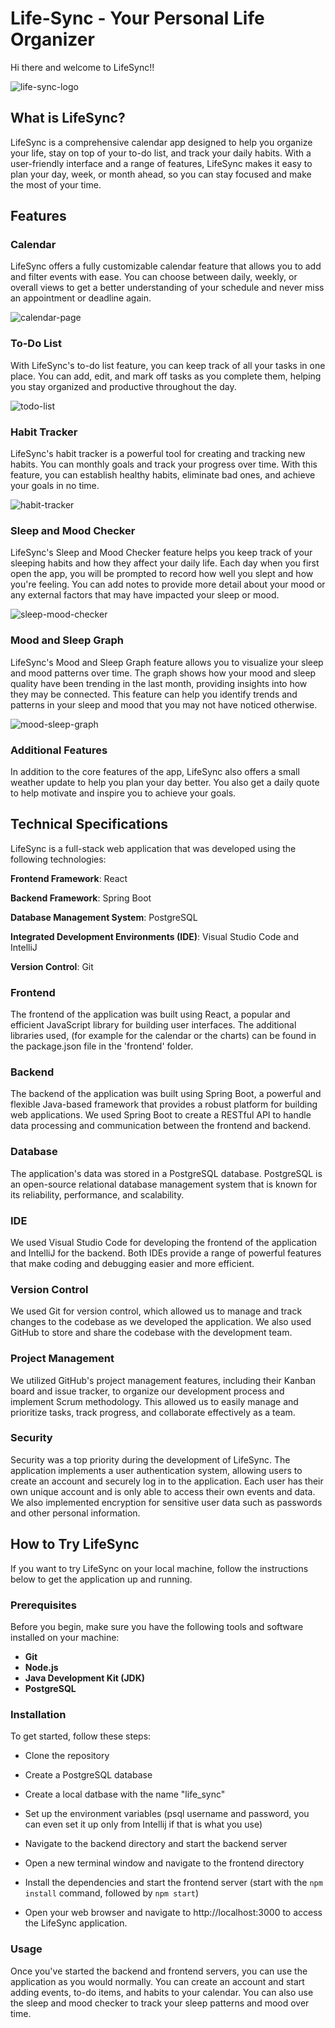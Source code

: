 # Life-Sync - Your Personal Life Organizer



Hi there and welcome to LifeSync!!

![life-sync-logo](/media_files/life_sync_logo_small.png)

## What is LifeSync?

LifeSync is a comprehensive calendar app designed to help you organize your life, stay on top of your to-do list, and track your daily habits. With a user-friendly interface and a range of features, LifeSync makes it easy to plan your day, week, or month ahead, so you can stay focused and make the most of your time.

## Features

### Calendar
LifeSync offers a fully customizable calendar feature that allows you to add and filter events with ease. You can choose between daily, weekly, or overall views to get a better understanding of your schedule and never miss an appointment or deadline again.

![calendar-page](/media_files/calendar_page.png)

### To-Do List
With LifeSync's to-do list feature, you can keep track of all your tasks in one place. You can add, edit, and mark off tasks as you complete them, helping you stay organized and productive throughout the day.

![todo-list](/media_files/todo_list.png)

### Habit Tracker
LifeSync's habit tracker is a powerful tool for creating and tracking new habits. You can monthly goals and track your progress over time. With this feature, you can establish healthy habits, eliminate bad ones, and achieve your goals in no time.

![habit-tracker](/media_files/habit_tracker.png)

### Sleep and Mood Checker
LifeSync's Sleep and Mood Checker feature helps you keep track of your sleeping habits and how they affect your daily life. Each day when you first open the app, you will be prompted to record how well you slept and how you're feeling. You can add notes to provide more detail about your mood or any external factors that may have impacted your sleep or mood.

![sleep-mood-checker](/media_files/mood_checker.png)

### Mood and Sleep Graph
LifeSync's Mood and Sleep Graph feature allows you to visualize your sleep and mood patterns over time. The graph shows how your mood and sleep quality have been trending in the last month, providing insights into how they may be connected. This feature can help you identify trends and patterns in your sleep and mood that you may not have noticed otherwise.

![mood-sleep-graph](/media_files/mood_sleep_graph.png)

### Additional Features
In addition to the core features of the app, LifeSync also offers a small weather update to help you plan your day better. You also get a daily quote to help motivate and inspire you to achieve your goals.


## Technical Specifications
LifeSync is a full-stack web application that was developed using the following technologies:

**Frontend Framework**: React

**Backend Framework**: Spring Boot

**Database Management System**: PostgreSQL

**Integrated Development Environments (IDE)**: Visual Studio Code and IntelliJ

**Version Control**: Git

### Frontend
The frontend of the application was built using React, a popular and efficient JavaScript library for building user interfaces. The additional libraries used, (for example for the calendar or the charts) can be found in the package.json file in the 'frontend' folder.

### Backend
The backend of the application was built using Spring Boot, a powerful and flexible Java-based framework that provides a robust platform for building web applications. We used Spring Boot to create a RESTful API to handle data processing and communication between the frontend and backend.

### Database
The application's data was stored in a PostgreSQL database. PostgreSQL is an open-source relational database management system that is known for its reliability, performance, and scalability.

### IDE
We used Visual Studio Code for developing the frontend of the application and IntelliJ for the backend. Both IDEs provide a range of powerful features that make coding and debugging easier and more efficient.

### Version Control
We used Git for version control, which allowed us to manage and track changes to the codebase as we developed the application. We also used GitHub to store and share the codebase with the development team.

### Project Management
We utilized GitHub's project management features, including their Kanban board and issue tracker, to organize our development process and implement Scrum methodology. This allowed us to easily manage and prioritize tasks, track progress, and collaborate effectively as a team.

### Security
Security was a top priority during the development of LifeSync. The application implements a user authentication system, allowing users to create an account and securely log in to the application. Each user has their own unique account and is only able to access their own events and data. We also implemented encryption for sensitive user data such as passwords and other personal information. 


## How to Try LifeSync
If you want to try LifeSync on your local machine, follow the instructions below to get the application up and running.

### Prerequisites
Before you begin, make sure you have the following tools and software installed on your machine:

- **Git**
- **Node.js**
- **Java Development Kit (JDK)**
- **PostgreSQL**

### Installation
To get started, follow these steps:

- Clone the repository

- Create a PostgreSQL database

- Create a local datbase with the name "life_sync"

- Set up the environment variables (psql username and password, you can even set it up only from Intellij if that is what you use)

- Navigate to the backend directory and start the backend server

- Open a new terminal window and navigate to the frontend directory

- Install the dependencies and start the frontend server (start with the `npm install` command, followed by `npm start`)
  
- Open your web browser and navigate to http://localhost:3000 to access the LifeSync application.

### Usage
Once you've started the backend and frontend servers, you can use the application as you would normally. You can create an account and start adding events, to-do items, and habits to your calendar. You can also use the sleep and mood checker to track your sleep patterns and mood over time.
